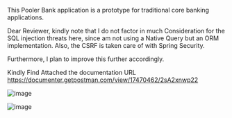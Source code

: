 This Pooler Bank application is a prototype for traditional core banking applications.

Dear Reviewer, kindly note that I do not factor in much Consideration for the SQL injection threats here, since am not using a Native Query but an ORM implementation. Also, the CSRF is taken care of with Spring Security.

Furthermore, I plan to improve this further accordingly.

Kindly Find Attached the documentation URL
https://documenter.getpostman.com/view/17470462/2sA2xnwp22

![image](https://github.com/adedaryorh/pooler_bank/assets/64752771/66c5f999-52b5-451c-b322-a17e84e0169c)

![image](https://github.com/adedaryorh/pooler_bank/assets/64752771/54682ed7-adf8-45f7-9e56-db588e34e25d)
